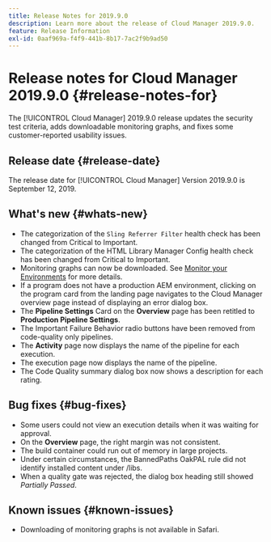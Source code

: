 ```yaml
---
title: Release Notes for 2019.9.0
description: Learn more about the release of Cloud Manager 2019.9.0.
feature: Release Information
exl-id: 0aaf969a-f4f9-441b-8b17-7ac2f9b9ad50
---
```

# Release notes for Cloud Manager 2019.9.0 {#release-notes-for}

The [!UICONTROL Cloud Manager] 2019.9.0 release updates the security test criteria, adds downloadable monitoring graphs, and fixes some customer-reported usability issues.

## Release date {#release-date}

The release date for [!UICONTROL Cloud Manager] Version 2019.9.0 is September 12, 2019.

## What's new {#whats-new}

* The categorization of the `Sling Referrer Filter` health check has been changed from Critical to Important.
* The categorization of the HTML Library Manager Config health check has been changed from Critical to Important.
* Monitoring graphs can now be downloaded. See [Monitor your Environments](/help/using/monitoring-environments.md) for more details.
* If a program does not have a production AEM environment, clicking on the program card from the landing page navigates to the Cloud Manager overview page instead of displaying an error dialog box.
* The **Pipeline Settings** Card on the **Overview** page has been retitled to **Production Pipeline Settings**.
* The Important Failure Behavior radio buttons have been removed from code-quality only pipelines.
* The **Activity** page now displays the name of the pipeline for each execution.
* The execution page now displays the name of the pipeline.
* The Code Quality summary dialog box now shows a description for each rating.

## Bug fixes {#bug-fixes}

* Some users could not view an execution details when it was waiting for approval.
* On the **Overview** page, the right margin was not consistent.
* The build container could run out of memory in large projects.
* Under certain circumstances, the BannedPaths OakPAL rule did not identify installed content under /libs.
* When a quality gate was rejected, the dialog box heading still showed *Partially Passed*.

## Known issues {#known-issues}

* Downloading of monitoring graphs is not available in Safari.
